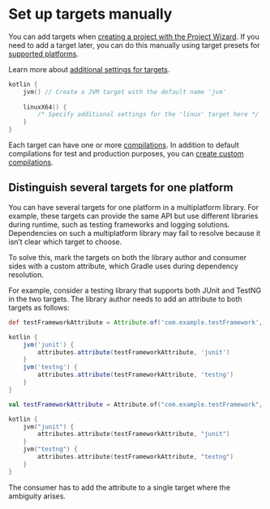 [//]: # (title: Set up targets manually)

# Set up targets manually

You can add targets when [creating a project with the Project Wizard](mpp-create-lib.md). If you need to add a target
later, you can do this manually using target presets for [supported platforms](mpp-supported-platforms.md).

Learn more about [additional settings for targets](mpp-dsl-reference.md#common-target-configuration).



```kotlin
kotlin {
    jvm() // Create a JVM target with the default name 'jvm'
        
    linuxX64() {
        /* Specify additional settings for the 'linux' target here */
    }
}
```



Each target can have one or more [compilations](mpp-configure-compilations.md). In addition to default compilations for
test and production purposes, you can [create custom compilations](mpp-configure-compilations.md#create-a-custom-compilation).

## Distinguish several targets for one platform

You can have several targets for one platform in a multiplatform library. For example, these targets can provide the same
API but use different libraries during runtime, such as testing frameworks and logging solutions. Dependencies on such
a multiplatform library may fail to resolve because it isn’t clear which target to choose.

To solve this, mark the targets on both the library author and consumer sides with a custom attribute, which Gradle uses
during dependency resolution.

For example, consider a testing library that supports both JUnit and TestNG in the two targets. The library author needs
to add an attribute to both targets as follows:




```groovy
def testFrameworkAttribute = Attribute.of('com.example.testFramework', String)

kotlin {
    jvm('junit') {
        attributes.attribute(testFrameworkAttribute, 'junit')
    }
    jvm('testng') {
        attributes.attribute(testFrameworkAttribute, 'testng')
    }
}
```







```kotlin
val testFrameworkAttribute = Attribute.of("com.example.testFramework", String::class.java)

kotlin {
    jvm("junit") {
        attributes.attribute(testFrameworkAttribute, "junit")
    }
    jvm("testng") {
        attributes.attribute(testFrameworkAttribute, "testng")
    }
}
```




The consumer has to add the attribute to a single target where the ambiguity arises.
